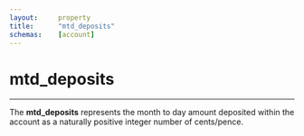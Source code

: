```yaml
---
layout:     property
title:      "mtd_deposits"
schemas:    [account]
---
```


# mtd_deposits

---

The **mtd_deposits** represents the month to day amount deposited within the account as a naturally positive integer number of cents/pence.

